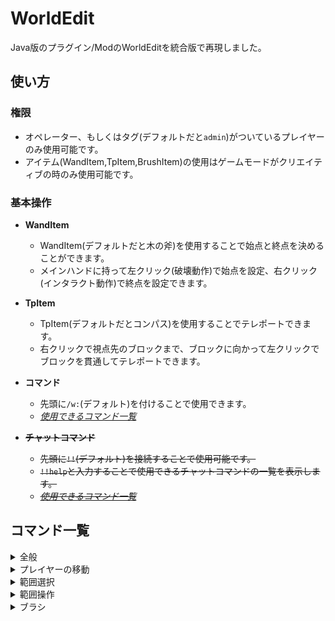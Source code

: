 


# WorldEdit
Java版のプラグイン/ModのWorldEditを統合版で再現しました。

## 使い方

### 権限
- オペレーター、もしくはタグ(デフォルトだと`admin`)がついているプレイヤーのみ使用可能です。
- アイテム(WandItem,TpItem,BrushItem)の使用はゲームモードがクリエイティブの時のみ使用可能です。

### 基本操作

- **WandItem**
  - WandItem(デフォルトだと木の斧)を使用することで始点と終点を決めることができます。
  - メインハンドに持って左クリック(破壊動作)で始点を設定、右クリック(インタラクト動作)で終点を設定できます。
    
- **TpItem**
  - TpItem(デフォルトだとコンパス)を使用することでテレポートできます。
  - 右クリックで視点先のブロックまで、ブロックに向かって左クリックでブロックを貫通してテレポートできます。

- **コマンド**
  - 先頭に`/w:`(デフォルト)を付けることで使用できます。
  - *[使用できるコマンド一覧](#コマンド一覧)*


- ~~**チャットコマンド**~~
  - ~~先頭に`!!`(デフォルト)を接続することで使用可能です。~~
  - ~~`!!help`と入力することで使用できるチャットコマンドの一覧を表示します。~~
  - ~~*[使用できるコマンド一覧](#チャットコマンド一覧)*~~
 

## コマンド一覧

<details><summary><bold>全般</bold></summary>
 
|書式|別名|説明|
|---|---|---|
|help||WorldEditのコマンド一覧を表示します。|
|version|v|WorldEditのバージョンを表示します。|
|undo||WorldEditでの編集を1つ前に戻します。|
|redo||WorldEditでの編集を1つ先に戻します。|
|clearhistory||編集履歴を削除します。|
|get||メインハンドのアイテムをIDを表示します。|
|getview||視点先のブロックをID、blockStateを表示します。|
|killitem|ki|ワールド内のドロップアイテムを削除します。|
|copyitem||メインハンドのアイテムを複製します。|
</details>


<details><summary><bold>プレイヤーの移動</bold></summary>

 |書式|別名|説明|
|---|---|---|
|unstuck|us|プレイヤーがブロックに埋もれている場合脱出します。|
|ascend|as|上の階に移動します。|
|descend|des|下の階に移動します。|
|ceil||天井に移動します。|
|tpitem<br><br><br><br>||メインハンドのアイテムをTpItemに登録します。<br>TpItemを持って右クリックすると視点先のブロックにテレポートします。<br> TpItemを持ってブロックに対して左クリックすると反対側にテレポートします。<br>メインハンドを空にしてコマンドを実行するとTpItemをリセットできます。|
</details>


<details><summary><bold>範囲選択</bold></summary>

|書式|別名|説明|
|---|---|---|
|pos1|pos1|プレイヤーの座標を始点にセットします。|
|pos2|pos2|プレイヤーの座標を終点にセットします。|
|size|size|始点から終点のXYZサイズを表示します。|
|count|count|始点から終点のブロック数を表示します。|
|center \<teleport><br><br><br>||始点から終点のブロックの中心座標を表示します。<br><br>**teleport**: 中心座標にテレポートします。(例: `center 1`)|
</details>

<details><summary><bold>範囲操作</bold></summary>

|書式|別名|説明|
|---|---|---|
|set \<pattern>||選択範囲内にブロックを設置します。<br><br>**\<pattern>**: 配置するブロックのパターン。<br>&emsp;**blockId**: ブロックのID。(例: `minecraft:stone、air`)<br>&emsp;**main**: メインハンドのブロックを指定。<br>&emsp;**view**: 視点先のブロックを指定。(blockStatesを所持)<br>&emsp;**複数指定**: blockId(main、viewも可)をコンマで区切ることで複数のブロックを指定可能。<br>&emsp;(例: `glass_block,dirt,stone`)<br>&emsp;**複数指定(割合)**: 複数指定時に各ブロックの割合を指定できます。<br>&emsp;(例: `1%glass_block,1%dirt,1%stone`、`50%red_wool,50%blue_wool`)|
|replace \<pattern> \<target>|repl|選択範囲内の任意のブロックのみ置換します。<br><br>**\<pattern>**: 配置するブロック対象のパターン(setコマンドと同じ)<br><br>**\<target>**: 置換するブロックのパターン。<br>&emsp;**blockId**: ブロックのID。(例: `minecraft:stone、air`)<br>&emsp;**main**: メインハンドのブロックを指定。<br>&emsp;**view**: 視点先のブロックを指定。(blockStatesを所持)|
|overlay \<pettern>||選択範囲内の1つ上のブロックのみ置換します。<br><br>**\<pattern>**: 配置するブロック対象のパターン(setコマンドと同じ)|
|move \<x> \<y> \<z>||選択範囲のブロックを動かします。<br><br>**\<x/y/z>**: 各座標の移動するブロック数。|
|stack \<axisAndCount>||選択範囲のブロックを指定回数複製します。<br><br>**\<axisAndCount>**: 複製方向の成分と複製回数を指定。<br>(例: (`x:10`、`y:-50`))|
|copy||選択範囲内のブロックをコピーします。(最大数: x:64, y:384, z:64)|
|paste \<rotate> \<mirror>||コピーしたデータを自身の座標を基準に設置します。<br><br>**\<rotate>**: 設置時の回転角度を指定。<br>&emsp;**None**: 0度。<br>&emsp;**Rotate90**: 90度。<br>&emsp;**Rotate180**: 180度。<br>&emsp;**Rotate270**: 270度。<br><br>**\<mirror>**: 設置時の反転方向を指定。。<br>&emsp;**None**: 反転無し。<br>&emsp;**X**: x方面に反転。。<br>&emsp;**Z**: z方面に反転。。<br>&emsp;**XZ**: x方面、z方面に反転。|
</details>


<details><summary><bold>ブラシ</bold></summary>
 アイテムをブラシツールに設定します。ブラシツールは右クリックすることで視点先に建造物を生成します。

|書式|別名|説明|
|---|---|---|
|**mask \<mask>**||ブラシにマスクをセットします。マスクでセットしたブロックのみをブラシで置き換えるようになります。<br>**\<mask>**未入力でマスクをリセットできます。<br><br>**\<mask>**: 配置するブロックのパターン。<br>&emsp;**blockId**: ブロックのID。(例: `minecraft:stone、air`)<br>&emsp;**main**: メインハンドのブロックを指定。<br>&emsp;**view**: 視点先のブロックを指定。(blockStatesを所持)|
|**brush <subCommand>**|br|メインハンドのアイテムを\<subCommand>で指定したブラシに設定します。|
|**brush [h]sphere \<pattern> \<radius>**|br sp<br>br hsp|球体に設定します。<br><br>**\<pattern>**: maskと同じものが使用できます。<br>**\<radius>**: 球体の半径を指定します。1~6のみ指定可能。<br>**[h]**: 先頭にhをつけると球体の中身を空洞にできる。|
|**brush [h]cylinder \<pattern> \<radius> \<height>**|br cl<br>br hcl|円柱に設定します。<br><br>**\<pattern>**: maskと同じものが使用できます。<br>**\<radius>**: 円柱の半径を指定します。1\~6のみ指定可能。<br>**\<height>**: 円柱の高さを指定します。1\~6のみ指定可能。 <br>**[h]**: 先頭にhをつけると円柱の中身を空洞にできる。|
</details>


 


